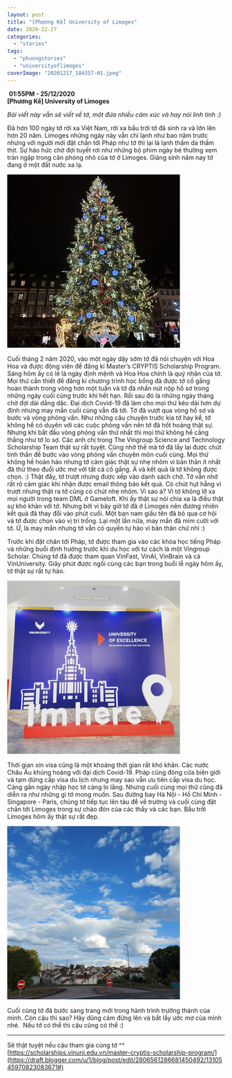 ```yaml
---
layout: post
title: "[Phương Kể] University of Limoges"
date: 2020-12-27
categories: 
  - "stories"
tags: 
  - "phuongstories"
  - "universityoflimoges"
coverImage: "20201217_184357-01.jpeg"
---
```


 **01:55PM - 25/12/2020  
\[Phương Kể\] University of Limoges**

_Bài viết này vẫn sẽ viết về tớ, một đứa nhiều cảm xúc và hay nói linh tinh :)_

Đã hơn 100 ngày tớ rời xa Việt Nam, rời xa bầu trời tớ đã sinh ra và lớn lên hơn 20 năm. Limoges những ngày này vẫn chỉ lạnh như bao năm trước nhưng với người mới đặt chân tới Pháp như tớ thì lại là lạnh thấm da thấm thịt. Sự háo hức chờ đợi tuyết rơi như những bộ phim ngày bé thường xem tràn ngập trong căn phòng nhỏ của tớ ở Limoges. Giáng sinh năm nay tớ đang ở một đất nước xa lạ.

![](images/f5df0-20201222_185244.jpg)

Cuối tháng 2 năm 2020, vào một ngày dậy sớm tớ đã nói chuyện với Hoa Hoa và được động viên để đăng kí Master’s CRYPTIS Scholarship Program. Sáng hôm ấy có lẽ là ngày định mệnh và Hoa Hoa chính là quý nhân của tớ. Mọi thứ cần thiết để đăng kí chương trình học bổng đã được tớ cố gắng hoàn thành trong vòng hơn một tuần và tớ đã nhấn nút nộp hồ sơ trong những ngày cuối cùng trước khi hết hạn. Rồi sau đó là những ngày tháng chờ đợi dài dằng dặc. Đại dịch Covid-19 đã làm cho mọi thứ kéo dài hơn dự định nhưng may mắn cuối cùng vẫn đã tới. Tớ đã vượt qua vòng hồ sơ và bước và vòng phỏng vấn. Như những câu chuyện trước kia tớ hay kể, tớ không hề có duyên với các cuộc phỏng vấn nên tớ đã hốt hoảng thật sự. Nhưng khi bắt đầu vòng phỏng vấn thứ nhất thì mọi thứ không hề căng thẳng như tớ lo sợ. Các anh chị trong The Vingroup Science and Technology Scholarship Team thật sự rất tuyệt. Cũng nhờ thế mà tớ đã lấy lại được chút tinh thần để bước vào vòng phỏng vấn chuyên môn cuối cùng. Mọi thứ không hề hoàn hảo nhưng tớ cảm giác thật sự nhẹ nhõm vì bản thân ít nhất đã thử theo đuổi ước mơ với tất cả cố gắng. À và kết quả là tớ không được chọn. :) Thật đấy, tớ trượt nhưng được xếp vào danh sách chờ. Tớ vẫn nhớ rất rõ cảm giác khi nhận được email thông báo kết quả. Có chút hụt hẫng vì trượt nhưng thật ra tớ cũng có chút nhẹ nhõm. Vì sao á? Vì tớ không lỡ xa mọi người trong team DML ở Gameloft. Khi ấy thật sự nói chia xa là điều thật sự khó khăn với tớ. Nhưng bởi vì bây giờ tớ đã ở Limoges nên đương nhiên kết quả đã thay đổi vào phút cuối. Một bạn nam giấu tên đã bỏ qua cơ hội và tớ được chọn vào vị trí trống. Lại một lần nữa, may mắn đã mỉm cười với tớ. Ừ, là may mắn nhưng tớ vẫn có quyền tự hào vì bản thân chứ nhỉ :)

Trước khi đặt chân tới Pháp, tớ được tham gia vào các khóa học tiếng Pháp và những buổi định hướng trước khi du học với tư cách là một Vingroup Scholar. Chúng tớ đã được tham quan VinFast, VinAI, VinBrain và cả VinUniversity. Giây phút được ngồi cùng các bạn trong buổi lễ ngày hôm ấy, tớ thật sự rất tự hào.

![](images/8fd96-img_20200704_211945_055.jpg)

Thời gian xin visa cũng là một khoảng thời gian rất khó khăn. Các nước Châu Âu khủng hoảng với đại dịch Covid-19. Pháp cũng đóng cửa biên giới và tạm dừng cấp visa du lịch nhưng may sao vẫn ưu tiên cấp visa du học. Càng gần ngày nhập học tớ càng lo lắng. Nhưng cuối cùng mọi thứ cũng đã diễn ra như những gì tớ mong muốn. Sau đường bay Hà Nội - Hồ Chí Minh - Singapore - Paris, chúng tớ tiếp tục lên tàu để về trường và cuối cùng đặt chân tới Limoges trong sự chào đón của các thầy và các bạn. Bầu trời Limoges hôm ấy thật sự rất đẹp. 

![](images/0ddf8-20200910_175717.jpg)

Cuối cùng tớ đã bước sang trang mới trong hành trình trưởng thành của mình. Còn cậu thì sao? Hãy dũng cảm đứng lên và bắt lấy ước mơ của mình nhé.  Nếu tớ có thể thì cậu cũng có thể :)

* * *

Sẽ thật tuyệt nếu cậu tham gia cùng tớ ^^  
[https://scholarships.vinuni.edu.vn/master-cryptis-scholarship-program/](https://draft.blogger.com/u/1/blog/post/edit/2806561286681450492/1310545970823083671#)
